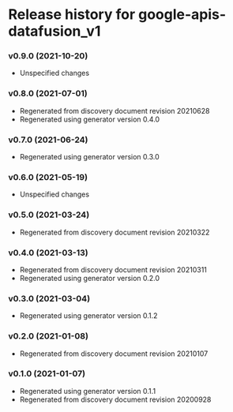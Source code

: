# Release history for google-apis-datafusion_v1

### v0.9.0 (2021-10-20)

* Unspecified changes

### v0.8.0 (2021-07-01)

* Regenerated from discovery document revision 20210628
* Regenerated using generator version 0.4.0

### v0.7.0 (2021-06-24)

* Regenerated using generator version 0.3.0

### v0.6.0 (2021-05-19)

* Unspecified changes

### v0.5.0 (2021-03-24)

* Regenerated from discovery document revision 20210322

### v0.4.0 (2021-03-13)

* Regenerated from discovery document revision 20210311
* Regenerated using generator version 0.2.0

### v0.3.0 (2021-03-04)

* Regenerated using generator version 0.1.2

### v0.2.0 (2021-01-08)

* Regenerated from discovery document revision 20210107

### v0.1.0 (2021-01-07)

* Regenerated using generator version 0.1.1
* Regenerated from discovery document revision 20200928

